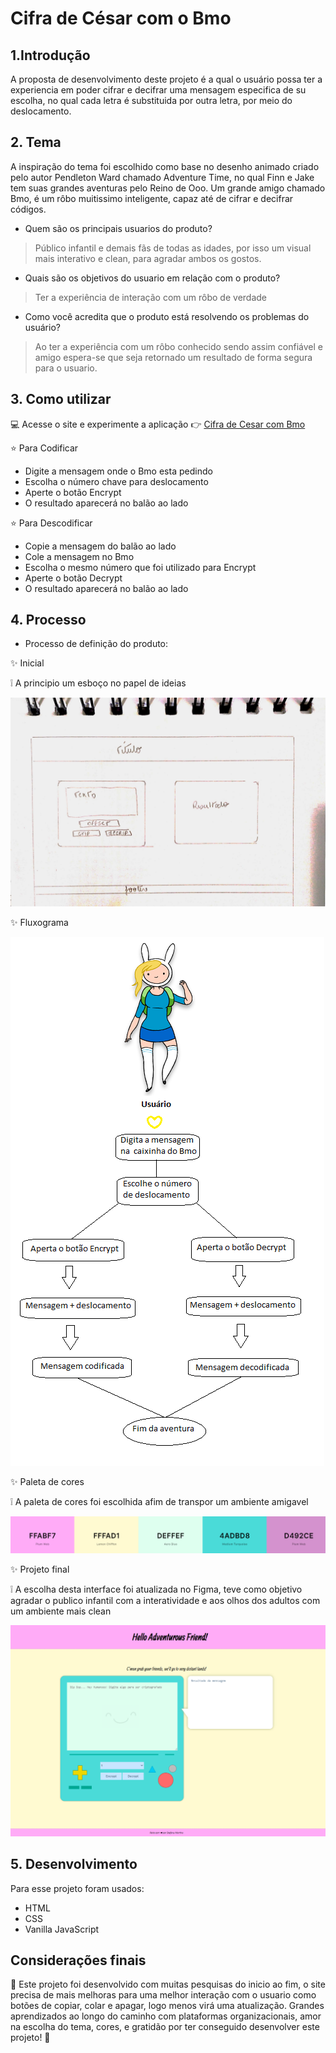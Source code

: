 # Cifra de César com o Bmo

## 1.Introdução
  A proposta de desenvolvimento deste projeto é a qual o usuário possa ter a experiencia em poder cifrar e decifrar uma mensagem especifica de su escolha, no qual cada letra é substituida por outra letra, por meio do deslocamento. 
  
## 2. Tema
  A inspiração do tema foi escolhido como base no desenho animado criado pelo autor Pendleton Ward chamado Adventure Time, no qual Finn e Jake tem suas grandes aventuras pelo Reino de Ooo. Um grande amigo chamado Bmo, é um rôbo muitissimo inteligente, capaz até de cifrar e decifrar códigos. 
  
  - Quem são os principais usuarios do produto?
  > Público infantil e demais fãs de todas as idades, por isso um visual mais interativo e clean, para agradar ambos os gostos.
  
  - Quais são os objetivos do usuario em relação com o produto? 
  > Ter a experiência de interação com um rôbo de verdade
  
  - Como você acredita que o produto está resolvendo os problemas do usuário?
  > Ao ter a experiência com um rôbo conhecido sendo assim confiável e amigo espera-se que seja retornado um resultado de forma segura para o usuario.
  
  
## 3. Como utilizar
:computer: Acesse o site e experimente a aplicação :point_right: [Cifra de Cesar com Bmo](https://martinstfn.github.io/SAP005-cipher/)

:star: Para Codificar
- Digite a mensagem onde o Bmo esta pedindo 
- Escolha o número chave para deslocamento
- Aperte o botão Encrypt
- O resultado aparecerá no balão ao lado 

:star: Para Descodificar
- Copie a mensagem do balão ao lado
- Cole a mensagem no Bmo
- Escolha o mesmo número que foi utilizado para Encrypt
- Aperte o botão Decrypt
- O resultado aparecerá no balão ao lado 
  
## 4. Processo

  - Processo de definição do produto:
  
 :sparkles: Inicial

   :grey_exclamation:  A principio um esboço no papel de ideias
  
  ![Projeto Inicial](https://github.com/martinstfn/SAP005-cipher/blob/master/src/assets/inicial.jpg)
  
:sparkles: Fluxograma  
  
  ![Fluxograma](https://github.com/martinstfn/SAP005-cipher/blob/master/src/assets/fluxograma.png)

:sparkles: Paleta de cores

  :grey_exclamation:  A paleta de cores foi escolhida afim de transpor um ambiente amigavel
  
  ![Paleta de cores](https://github.com/martinstfn/SAP005-cipher/blob/master/src/assets/paleta.png)
  
:sparkles: Projeto final

  :grey_exclamation:  A escolha desta interface foi atualizada no Figma, teve como objetivo agradar o publico infantil com a interatividade e aos olhos dos adultos com um ambiente mais clean 
  
  ![Projeto final](https://github.com/martinstfn/SAP005-cipher/blob/master/src/assets/final.png)
  
  
## 5. Desenvolvimento
Para esse projeto foram usados:

- HTML
- CSS
- Vanilla JavaScript


## Considerações finais
:yellow_heart: Este projeto foi desenvolvido com muitas pesquisas do inicio ao fim, o site precisa de mais melhoras para uma melhor interação com o usuario como botões de copiar, colar e apagar, logo menos virá uma atualização. Grandes aprendizados ao longo do caminho com plataformas organizacionais, amor na escolha do tema, cores, e gratidão por ter conseguido desenvolver este projeto! :yellow_heart:
  
  
